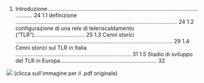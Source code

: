 
1. Introduzione............................................................................................................. 24 1.1 definizione ......................................................................................................... 24 1.2 configurazione di una rete di teleriscaldamento (“TLR”)................................. 25 1.3 Cenni storici ...................................................................................................... 29 1.4 Cenni storici sul TLR in Italia ........................................................................... 31 1.5 Stadio di sviluppo del TLR in Europa............................................................... 32

[![](intro.jpg)](https://www.qualenergia.it/sites/default/files/articolo-doc/indagine%20teleriscaldamento.pdf)
(clicca sull'immagine per il .pdf originale)
